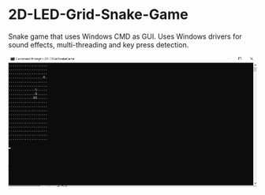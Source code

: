 # 2D-LED-Grid-Snake-Game
Snake game that uses Windows CMD as GUI. Uses Windows drivers for sound effects, multi-threading and key press detection.

![alt text](https://github.com/LeckerenSirupwaffeln/2D-LED-Grid-Snake-Game/blob/main/2D%20LED%20GRID%20Snake%20Game%20Documentation/GameInterface.png?raw=true)
